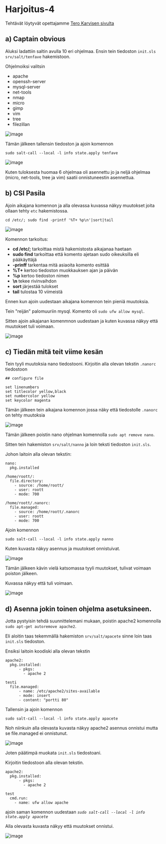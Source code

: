 # Harjoitus-4


Tehtävät löytyvät opettajamme [Tero Karvisen sivulta](https://terokarvinen.com/2021/configuration-management-systems-palvelinten-hallinta-ict4tn022-2021-autumn/#h4-aikajana)

## a) Captain obvious

Aluksi ladattiin saltin avulla 10 eri ohjelmaa. Ensin tein tiedoston `init.sls` `srv/salt/tenfave` hakemistoon.

Ohjelmoiksi valitsin

 * apache 
 * openssh-server
 * mysql-server
 * net-tools
 * nmap
 * micro
 * gimp
 * vim
 * tree
 * filezillan

![image](https://user-images.githubusercontent.com/93308960/143049544-41f4bef5-356a-41cd-ab7c-5ed5c1282c9a.png)

Tämän jälkeen tallensin tiedoston ja ajoin komennon

```
sudo salt-call --local -l info state.apply tenfave
```

![image](https://user-images.githubusercontent.com/93308960/143049655-f687b1e3-446f-4489-9819-01e3b607a56a.png)

Kuten tuloksesta huomaa 6 ohjelmaa oli asennettu jo ja neljä ohjelmaa (micro, net-tools, tree ja vim) saatii onnistuneestin asennettua.


## b) CSI Pasila

Ajoin aikajana komennon ja alla olevassa kuvassa näkyy muutokset joita ollaan tehty `etc` hakemistossa.

```
cd /etc/; sudo find -printf '%T+ %p\n'|sort|tail
```
![image](https://user-images.githubusercontent.com/93308960/143049938-f715fc53-a304-4359-a70d-e57ac5b61433.png)

Komennon tarkoitus:

* **cd /etc/;** tarkoittaa mistä hakemistosta aikajanaa haetaan
* **sudo find** tarkoittaa että komento ajetaan sudo oikeuksilla eli pääkäyttäjä 
* **-prinff** tarkentaa mitä asiaoita komento esittää
* **%T+** kertoo tiedoston muokkauksen ajan ja päivän
* **%p** kertoo tiedoston nimen
* **\n** tekee rivinvaihdon
* **sort** järjestää tulokset
* **tail** tulostaa 10 viimeistä

Ennen kun ajoin uudestaan aikajana komennon tein pieniä muutoksia. 

Tein "reijän" palomuuriin mysql. Komento oli `sudo ufw allow mysql`.

Sitten ajoin aikajanan komenmnon uudestaan ja kuten kuvassa näkyy että muutokset tuli voimaan. 

![image](https://user-images.githubusercontent.com/93308960/143051736-c5418d3a-624e-4b62-9de9-ea9a9932eb51.png)



## c) Tiedän mitä teit viime kesän

Tein tyyli muutoksia nano tiedostooni. Kirjoitin alla olevan tekstin `.nanorc` tiedostoon

```
## configure file

set linenumbers
set titlecolor yellow,black
set numbercolor yellow
set keycolor magenta
```

Tämän jälkeen tein aikajana komennon jossa näky että tiedostolle `.nanorc` on tehty muutoksia

![image](https://user-images.githubusercontent.com/93308960/143080898-c53388ab-23d8-46e5-8e93-d9e930c7978a.png)

Tämän jälkeen poistin nano ohjelman komennolla `sudo apt remove nano`.

Sitten tein hakemiston `srv/salt/nanno` ja loin teksti tiedoston `init.sls`.

Johon laitoin alla olevan tekstin:

```
nano:
  pkg.installed

/home/roott/:
  file.directory:
    - source: /home/roott/
    - user: roott
    - mode: 700

/home/roott/.nanorc:
  file.managed:
    - source: /home/roott/.nanorc
    - user: roott
    - mode: 700

```

Ajoin komennon 

```
sudo salt-call --local -l info state.apply nanno
```

Kuten kuvasta näkyy asennus ja muutokset onnistuivat.

![image](https://user-images.githubusercontent.com/93308960/143070879-86dc076a-2e5d-47a2-b6dd-d0fe09b130d7.png)

Tämän jälkeen kävin vielä katsomassa tyyli muutokset, tulivat voimaan poiston jälkeen.

Kuvassa näkyy että tuli voimaan.

![image](https://user-images.githubusercontent.com/93308960/143091237-979ba7c5-d18f-4280-928a-4159d607fe9b.png)


## d) Asenna jokin toinen ohjelma asetuksineen.

Jotta pystyisin tehdä suunnittelemani mukaan, poistin apache2 komennolla `sudo apt-get autoremove apache2`.


Eli aloitin taas tekemmällä hakemiston `srv/salt/apacete` sinne loin taas `init.sls` tiedoston.

Ensiksi laitoin koodiski alla olevan tekstin 

```
apache2:
  pkg.installed:
      - pkgs: 
        - apache 2
  
testi  
  file.managed:
      - name: /etc/apache2/sites-available
      - mode: insert
      - content: "portti 80"
```

Tallensin ja ajoin komennon 

```
sudo salt-call --local -l info state.apply apacete
```

Noh niinkuin alla olevasta kuvasta näkyy apache2 asennus onnistui mutta se file.managed ei onnistunut.

![image](https://user-images.githubusercontent.com/93308960/143084715-4407d45b-306b-40b3-9555-10b4560874fb.png)

Joten päätimpä muokata `init.sls` tiedostoani.

Kirjoitin tiedostoon alla olevan tekstin.

```
apache2:
  pkg.installed:
      - pkgs: 
        - apache 2
  
test  
  cmd.run:
    - name: ufw allow apache    
```

ajoin saman komennon uudestaan *`sudo salt-call --local -l info state.apply apacete`*

Alla olevasta kuvasta näkyy että muutokset onnistui.

![image](https://user-images.githubusercontent.com/93308960/143084658-4a74ce84-b227-46df-aa14-2bbfb5ffe0e3.png)


